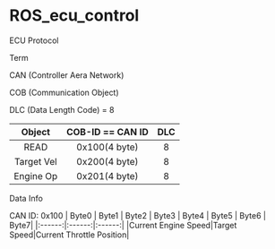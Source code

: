 # ROS_ecu_control

ECU Protocol

Term 

CAN (Controller Aera Network)

COB (Communication Object)

DLC (Data Length Code) = 8

|Object  |COB-ID == CAN ID  |DLC
|:---:|:---:|:---:|
|READ|0x100(4 byte)|8|
|Target Vel|0x200(4 byte)|8|
|Engine Op|0x201(4 byte)|8|

Data Info

CAN ID: 0x100
| Byte0 | Byte1 | Byte2 | Byte3 | Byte4 | Byte5 | Byte6 | Byte7|
|:------:|:------:|:------:|
|Current Engine Speed|Target Speed|Current Throttle Position|
